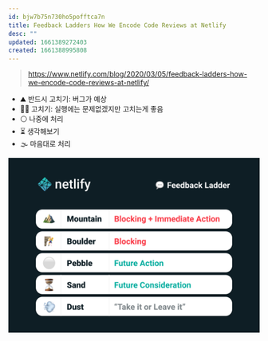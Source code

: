 ```yaml
---
id: bjw7b75n730ho5pofftca7n
title: Feedback Ladders How We Encode Code Reviews at Netlify
desc: ""
updated: 1661389272403
created: 1661388995808
---
```


> https://www.netlify.com/blog/2020/03/05/feedback-ladders-how-we-encode-code-reviews-at-netlify/

- ⛰ 반드시 고치기: 버그가 예상
- 🧗‍♂️ 고치기: 실행에는 문제없겠지만 고치는게 좋음
- ⚪️ 나중에 처리
- ⏳ 생각해보기
- 🌫 마음대로 처리

![feedback ladders](assets/images/feedback-ladders.png)
